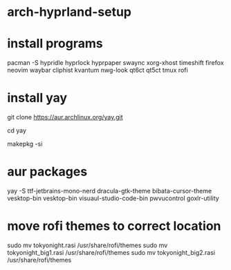 # arch-hyprland-setup

# install programs
pacman -S hypridle hyprlock hyprpaper swaync xorg-xhost timeshift firefox neovim waybar cliphist kvantum nwg-look qt6ct qt5ct tmux rofi

# install yay

git clone https://aur.archlinux.org/yay.git

cd yay

makepkg -si

# aur packages

yay -S ttf-jetbrains-mono-nerd dracula-gtk-theme bibata-cursor-theme vesktop-bin vesktop-bin visuaul-studio-code-bin pwvucontrol goxlr-utility


# move rofi themes to correct location

  sudo mv tokyonight.rasi /usr/share/rofi/themes
  sudo mv tokyonight_big1.rasi /usr/share/rofi/themes
  sudo mv tokyonight_big2.rasi /usr/share/rofi/themes
